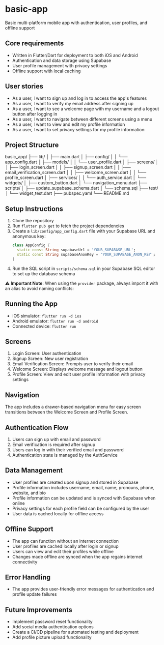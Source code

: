 # basic-app
Basic multi-platform mobile app with authentication, user profiles, and offline support

## Core requirements
- Written in Flutter/Dart for deployment to both iOS and Android
- Authentication and data storage using Supabase
- User profile management with privacy settings
- Offline support with local caching

## User stories
- As a user, I want to sign up and log in to access the app's features
- As a user, I want to verify my email address after signing up
- As a user, I want to see a welcome page with my username and a logout button after logging in
- As a user, I want to navigate between different screens using a menu
- As a user, I want to view and edit my profile information
- As a user, I want to set privacy settings for my profile information

## Project Structure
basic_app/
├── lib/
│ ├── main.dart
│ ├── config/
│ │ └── app_config.dart
│ ├── models/
│ │ └── user_profile.dart
│ ├── screens/
│ │ ├── login_screen.dart
│ │ ├── signup_screen.dart
│ │ ├── email_verification_screen.dart
│ │ ├── welcome_screen.dart
│ │ └── profile_screen.dart
│ ├── services/
│ │ └── auth_service.dart
│ └── widgets/
│   ├── custom_button.dart
│   └── navigation_menu.dart
├── scripts/
│ ├── update_supabase_schema.dart
│ └── schema.sql
├── test/
│ └── widget_test.dart
├── pubspec.yaml
└── README.md

## Setup Instructions
1. Clone the repository
2. Run `flutter pub get` to fetch the project dependencies
3. Create a `lib/config/app_config.dart` file with your Supabase URL and anonymous key:
   ```dart
   class AppConfig {
     static const String supabaseUrl = 'YOUR_SUPABASE_URL';
     static const String supabaseAnonKey = 'YOUR_SUPABASE_ANON_KEY';
   }
   ```
4. Run the SQL script in `scripts/schema.sql` in your Supabase SQL editor to set up the database schema

⚠️ **Important Note**: When using the `provider` package, always import it with an alias to avoid naming conflicts:

## Running the App
- iOS simulator: `flutter run -d ios`
- Android emulator: `flutter run -d android`
- Connected device: `flutter run`

## Screens
1. Login Screen: User authentication
2. Signup Screen: New user registration
3. Email Verification Screen: Prompts user to verify their email
4. Welcome Screen: Displays welcome message and logout button
5. Profile Screen: View and edit user profile information with privacy settings

## Navigation
The app includes a drawer-based navigation menu for easy screen transitions between the Welcome Screen and Profile Screen.

## Authentication Flow
1. Users can sign up with email and password
2. Email verification is required after signup
3. Users can log in with their verified email and password
4. Authentication state is managed by the AuthService

## Data Management
- User profiles are created upon signup and stored in Supabase
- Profile information includes username, email, name, pronouns, phone, website, and bio
- Profile information can be updated and is synced with Supabase when online
- Privacy settings for each profile field can be configured by the user
- User data is cached locally for offline access

## Offline Support
- The app can function without an internet connection
- User profiles are cached locally after login or signup
- Users can view and edit their profiles while offline
- Changes made offline are synced when the app regains internet connectivity

## Error Handling
- The app provides user-friendly error messages for authentication and profile update failures

## Future Improvements
- Implement password reset functionality
- Add social media authentication options
- Create a CI/CD pipeline for automated testing and deployment
- Add profile picture upload functionality